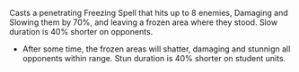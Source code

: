 Casts a penetrating Freezing Spell that hits up to 8 enemies, Damaging and Slowing them by 70%, and leaving a frozen area where they stood. Slow duration is 40% shorter on opponents.

- After some time, the frozen areas will shatter, damaging and stunnign all opponents within range. Stun duration is 40% shorter on student units.
